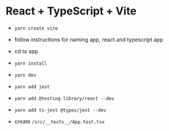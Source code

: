 # React + TypeScript + Vite

- `yarn create vite`
- follow instructions for naming app, react and typescript app
- cd to app
- `yarn install`
- `yarn dev`
- `yarn add jest`
- `yarn add @testing-library/react --dev`
- `yarn add ts-jest @types/jest --dev`

- create `/src/__tests__/App.test.tsx` 
